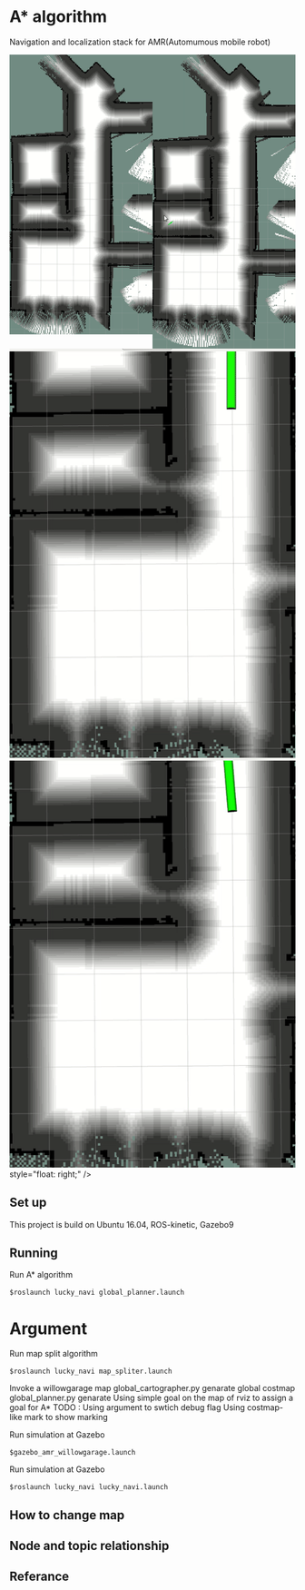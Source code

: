 # A* algorithm 
Navigation and localization stack for AMR(Automumous mobile robot)

<!--div>
<figure  id="crackers1">
  <img src="pic/a_star_room.gif" alt="missing" height="40%" width="40%" />
  <span>Peppermint Thins</span>
  </figure >
   <figure  id="crackers2">
  <img src="pic/a_star_room.gif" alt="missing" height="40%" width="40%" />
  <span>Ritz Crackers</span>
   </figure >
<div style="clear:both;"></div>
</div-->

<img src="pic/a_star_room.gif"
     title="A* algorithm"
     alt="A star algorithm finding a path to room on map" 
     height="50%"
     width="50%"
     style="float:left;"/>

<img src="pic/dijkstra_room.gif"
     alt="dijkstra algorithm finding a path to room on map" 
     height="48%"
     width="50%"
     style="float:right;"/>
    

<img src="pic/dijkstra_near.gif"
     alt="Dijkstra algorithm reaching a near goal" 
     style="float: left;" />

<img src="pic/a_star_near.gif"
     alt="A star algorithm reaching a near goal" />
     style="float: right;" />

## Set up 
This project is build on Ubuntu 16.04, ROS-kinetic, Gazebo9

## Running 
Run A* algorithm 
```
$roslaunch lucky_navi global_planner.launch
```

# Argument 

Run map split algorithm
```
$roslaunch lucky_navi map_spliter.launch
```

Invoke a willowgarage map 
global_cartographer.py genarate global costmap 
global_planner.py genarate 
Using simple goal on the map of rviz to assign a goal for A* 
TODO : 
Using argument to swtich debug flag 
Using costmap-like mark to show marking


Run simulation at Gazebo
```
$gazebo_amr_willowgarage.launch
```


Run simulation at Gazebo
```
$roslaunch lucky_navi lucky_navi.launch
```

## How to change map 


## Node and topic relationship

## Referance
